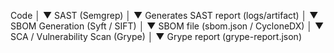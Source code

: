 Code
 │
 ▼ SAST (Semgrep)
 │
 ▼ Generates SAST report (logs/artifact)
 │
 ▼ SBOM Generation (Syft / SIFT)
 │
 ▼ SBOM file (sbom.json / CycloneDX)
 │
 ▼ SCA / Vulnerability Scan (Grype)
 │
 ▼ Grype report (grype-report.json)
